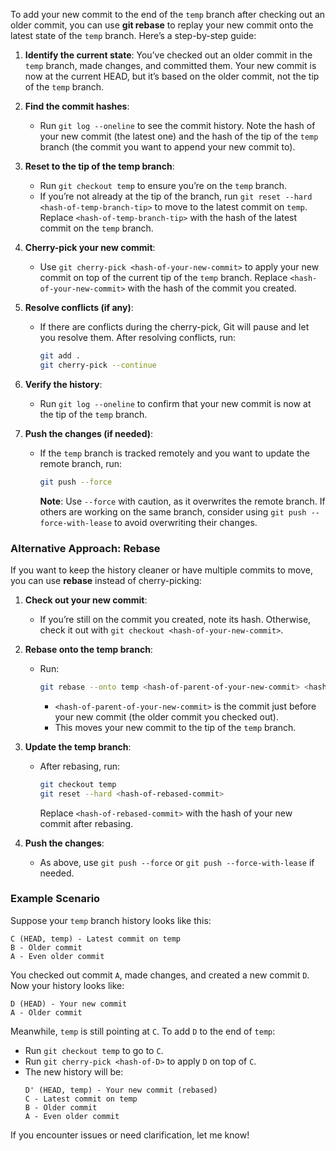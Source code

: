 To add your new commit to the end of the `temp` branch after checking out an older commit, you can use **git rebase** to replay your new commit onto the latest state of the `temp` branch. Here’s a step-by-step guide:

1. **Identify the current state**: You’ve checked out an older commit in the `temp` branch, made changes, and committed them. Your new commit is now at the current HEAD, but it’s based on the older commit, not the tip of the `temp` branch.

2. **Find the commit hashes**:
   - Run `git log --oneline` to see the commit history. Note the hash of your new commit (the latest one) and the hash of the tip of the `temp` branch (the commit you want to append your new commit to).

3. **Reset to the tip of the temp branch**:
   - Run `git checkout temp` to ensure you’re on the `temp` branch.
   - If you’re not already at the tip of the branch, run `git reset --hard <hash-of-temp-branch-tip>` to move to the latest commit on `temp`. Replace `<hash-of-temp-branch-tip>` with the hash of the latest commit on the `temp` branch.

4. **Cherry-pick your new commit**:
   - Use `git cherry-pick <hash-of-your-new-commit>` to apply your new commit on top of the current tip of the `temp` branch. Replace `<hash-of-your-new-commit>` with the hash of the commit you created.

5. **Resolve conflicts (if any)**:
   - If there are conflicts during the cherry-pick, Git will pause and let you resolve them. After resolving conflicts, run:
     ```bash
     git add .
     git cherry-pick --continue
     ```

6. **Verify the history**:
   - Run `git log --oneline` to confirm that your new commit is now at the tip of the `temp` branch.

7. **Push the changes (if needed)**:
   - If the `temp` branch is tracked remotely and you want to update the remote branch, run:
     ```bash
     git push --force
     ```
     **Note**: Use `--force` with caution, as it overwrites the remote branch. If others are working on the same branch, consider using `git push --force-with-lease` to avoid overwriting their changes.

### Alternative Approach: Rebase
If you want to keep the history cleaner or have multiple commits to move, you can use **rebase** instead of cherry-picking:

1. **Check out your new commit**:
   - If you’re still on the commit you created, note its hash. Otherwise, check it out with `git checkout <hash-of-your-new-commit>`.

2. **Rebase onto the temp branch**:
   - Run:
     ```bash
     git rebase --onto temp <hash-of-parent-of-your-new-commit> <hash-of-your-new-commit>
     ```
     - `<hash-of-parent-of-your-new-commit>` is the commit just before your new commit (the older commit you checked out).
     - This moves your new commit to the tip of the `temp` branch.

3. **Update the temp branch**:
   - After rebasing, run:
     ```bash
     git checkout temp
     git reset --hard <hash-of-rebased-commit>
     ```
     Replace `<hash-of-rebased-commit>` with the hash of your new commit after rebasing.

4. **Push the changes**:
   - As above, use `git push --force` or `git push --force-with-lease` if needed.

### Example Scenario
Suppose your `temp` branch history looks like this:
```
C (HEAD, temp) - Latest commit on temp
B - Older commit
A - Even older commit
```
You checked out commit `A`, made changes, and created a new commit `D`. Now your history looks like:
```
D (HEAD) - Your new commit
A - Older commit
```
Meanwhile, `temp` is still pointing at `C`. To add `D` to the end of `temp`:
- Run `git checkout temp` to go to `C`.
- Run `git cherry-pick <hash-of-D>` to apply `D` on top of `C`.
- The new history will be:
  ```
  D' (HEAD, temp) - Your new commit (rebased)
  C - Latest commit on temp
  B - Older commit
  A - Even older commit
  ```

If you encounter issues or need clarification, let me know!